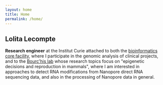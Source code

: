 ```yaml
---
layout: home
title: Home
permalink: /home/
---
```


## Lolita Lecompte

**Research engineer** at the Institut Curie attached to both the [bioinformatics core facility](https://institut-curie.org/plateforme/curiecoretech-bioinformatics-cubic), where I participate in the genomic analysis of clinical projects, and to the [Bourc'his lab](https://institut-curie.org/team/bourchis) whose research topics focus on "epigenetic decisions and reproduction in mammals", where I am interested in approaches to detect RNA modifications from Nanopore direct RNA sequencing data, and also in the processing of Nanopore data in general.
